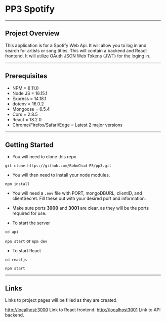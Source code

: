 # PP3 Spotify
---

## Project Overview

This application is for a Spotify Web Api. It will allow you to log in and search for artists or song titles. This will contain a backend and React frontend. It will utilize OAuth JSON Web Tokens (JWT) for the loging in.

---
## Prerequisites

- NPM = 8.11.0
- Node JS = 16.15.1
- Express = 14.18.1
- dotenv = 16.0.2
- Mongoose = 6.5.4
- Cors = 2.8.5
- React = 18.2.0
- Chrome/Firefox/Safari/Edge = Latest 2 major versions

---
## Getting Started

- You will need to clone this repo.

`git clone https://github.com/BohmChad-FS/pp3.git`

- You will then need to install your node modules.

`npm install`

- You will need a `.env` file with PORT, mongoDBURL, clientID, and clientSecret. Fill these out with your desired port and information.

- Make sure ports **3000** and **3001** are clear, as they will be the ports required for use.

- To start the server

`cd api`

`npm start` 
or
`npm dev`

- To start React

`cd reactjs`

`npm start`

---
## Links

Links to project pages will be filled as they are created.

[http://localhost:3000](http://localhost3000) Link to React frontend.
[http://localhost3001](http://localhost3001) Link to API backend.